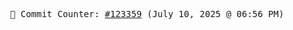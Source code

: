 <p align="center">
    <samp>
        📮 Commit Counter: <a href="https://github.com/Javascript-void0/Javascript-void0/commits/main">#123359</a> (July 10, 2025 @ 06:56 PM)
    </samp>
</p>